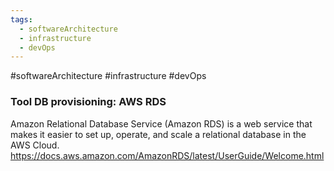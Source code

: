 ```yaml
---
tags:
  - softwareArchitecture
  - infrastructure
  - devOps
---
```

#softwareArchitecture #infrastructure #devOps


### Tool DB provisioning: AWS RDS
Amazon Relational Database Service (Amazon RDS) is a web service that makes it easier to set up, operate, and scale a relational database in the AWS Cloud.  
<https://docs.aws.amazon.com/AmazonRDS/latest/UserGuide/Welcome.html>
